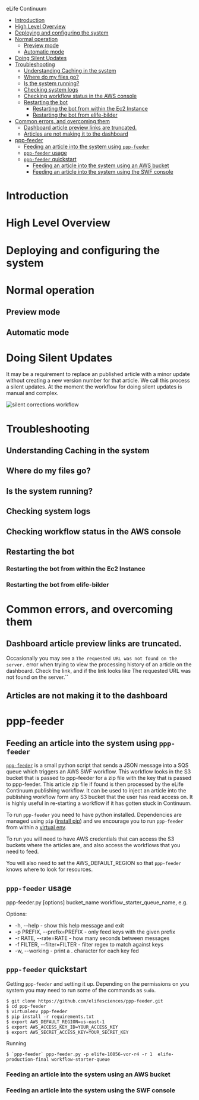 eLife Continuum

<!-- TOC depthFrom:1 depthTo:6 withLinks:1 updateOnSave:1 orderedList:0 -->

- [Introduction](#introduction)
- [High Level Overview](#high-level-overview)
- [Deploying and configuring the system](#deploying-and-configuring-the-system)
- [Normal operation](#normal-operation)
	- [Preview mode](#preview-mode)
	- [Automatic mode](#automatic-mode)
- [Doing Silent Updates](#doing-silent-updates)
- [Troubleshooting](#troubleshooting)
	- [Understanding Caching in the system](#understanding-caching-in-the-system)
	- [Where do my files go?](#where-do-my-files-go)
	- [Is the system running?](#is-the-system-running)
	- [Checking system logs](#checking-system-logs)
	- [Checking workflow status in the AWS console](#checking-workflow-status-in-the-aws-console)
	- [Restarting the bot](#restarting-the-bot)
		- [Restarting the bot from within the Ec2 Instance](#restarting-the-bot-from-within-the-ec2-instance)
		- [Restarting the bot from elife-bilder](#restarting-the-bot-from-elife-bilder)
- [Common errors, and overcoming them](#common-errors-and-overcoming-them)
	- [Dashboard article preview links are truncated.](#dashboard-article-preview-links-are-truncated)
	- [Articles are not making it to the dashboard](#articles-are-not-making-it-to-the-dashboard)
- [ppp-feeder](#ppp-feeder)
	- [Feeding an article into the system using `ppp-feeder`](#feeding-an-article-into-the-system-using-ppp-feeder)
	- [`ppp-feeder` usage](#ppp-feeder-usage)
	- [`ppp-feeder` quickstart](#ppp-feeder-quickstart)
		- [Feeding an article into the system using an AWS bucket](#feeding-an-article-into-the-system-using-an-aws-bucket)
		- [Feeding an article into the system using the SWF console](#feeding-an-article-into-the-system-using-the-swf-console)

<!-- /TOC -->

# Introduction

# High Level Overview

# Deploying and configuring the system

# Normal operation

## Preview mode

## Automatic mode


# Doing Silent Updates

It may be a requirement to replace an published article with a minor update without creating a new version number for that article. We call this process a silent updates. At the moment the workflow for doing silent updates is manual and complex.

![silent corrections workflow][sc-workflow]

[sc-workflow]: https://raw.githubusercontent.com/elifesciences/ppp-project/continuum-user-docs/elife-continuum-docs/silent-updates-workflow.jpg



# Troubleshooting

## Understanding Caching in the system

## Where do my files go?

## Is the system running?

## Checking system logs

## Checking workflow status in the AWS console

## Restarting the bot

### Restarting the bot from within the Ec2 Instance

### Restarting the bot from elife-bilder

# Common errors, and overcoming them

## Dashboard article preview links are truncated.

Occasionally you may see a `The requested URL was not found on the server.` error when trying to view the processing history of an article on the dashboard. Check the link, and if the link looks like The requested URL was not found on the server.``

## Articles are not making it to the dashboard

# ppp-feeder

## Feeding an article into the system using `ppp-feeder`

[`ppp-feeder`](https://github.com/elifesciences/ppp-feeder) is a small python script that sends a JSON message into a SQS queue which triggers an AWS SWF workflow. This workflow looks in the S3 bucket that is passed to ppp-feeder for a zip file with the key that is passed to ppp-feeder. This article zip file if found is then processed by the eLife Continuum publishing workflow. It can be used to inject an article into the publishing workflow form any S3 bucket that the user has read access on. It is highly useful in re-starting a workflow if it has gotten stuck in Continuum.

To run `ppp-feeder` you need to have python installed. Dependencies are managed using `pip` ([install pip](https://pip.pypa.io/en/stable/installing/)) and we encourage you to run `ppp-feeder` from within a [virtual env](https://virtualenv.readthedocs.org).

To run you will need to have AWS credentials that can access the S3 buckets where the articles are, and also access the
workflows that you need to feed.

You will also need to set the AWS_DEFAULT_REGION so that `ppp-feeder` knows where to look for resources.

## `ppp-feeder` usage

ppp-feeder.py [options] bucket_name workflow_starter_queue_name, e.g.

Options:

*  -h, --help  - show this help message and exit
*  -p PREFIX, --prefix=PREFIX   - only feed keys with the given prefix
*  -r RATE, --rate=RATE  - how many seconds between messages
*  -f FILTER, --filter=FILTER  - filter regex to match against keys
*  -w, --working - print a . character for each key fed

## `ppp-feeder` quickstart

Getting `ppp-feeder` and setting it up. Depending on the permissions on you system
you may need to run some of the commands as `sudo`.  

	$ git clone https://github.com/elifesciences/ppp-feeder.git
	$ cd ppp-feeder
	$ virtualenv ppp-feeder
	$ pip install -r requirements.txt
	$ export AWS_DEFAULT_REGION=us-east-1
	$ export AWS_ACCESS_KEY_ID=YOUR_ACCESS_KEY
	$ export AWS_SECRET_ACCESS_KEY=YOUR_SECRET_KEY

Running

	$ `ppp-feeder` ppp-feeder.py -p elife-10856-vor-r4 -r 1  elife-production-final workflow-starter-queue



### Feeding an article into the system using an AWS bucket

### Feeding an article into the system using the SWF console
